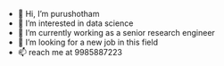 - 👋 Hi, I’m purushotham
- 👀 I’m interested in data science
- 🌱 I’m currently working as a senior research engineer
- 💞️ I’m looking for a new job in this field
- 📫 reach me at 9985887223 

<!---
purushotham1998/purushotham1998 is a ✨ special ✨ repository because its `README.md` (this file) appears on your GitHub profile.
You can click the Preview link to take a look at your changes.
--->
